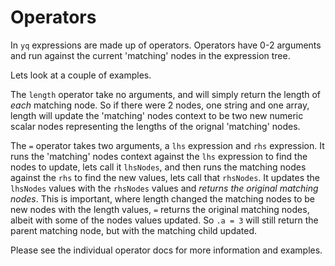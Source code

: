 # Operators

In `yq` expressions are made up of operators. Operators have 0-2 arguments and run against the current 'matching' nodes in the expression tree.

Lets look at a couple of examples.

The `length` operator take no arguments, and will simply return the length of _each_ matching node. So if there were 2 nodes, one string and one array, length will update the 'matching' nodes context to be two new numeric scalar nodes representing the lengths of the orignal 'matching' nodes.

The `=` operator takes two arguments, a `lhs` expression and `rhs` expression. It runs the 'matching' nodes context against the `lhs` expression to find the nodes to update, lets call it `lhsNodes`, and then runs the matching nodes against the `rhs` to find the new values, lets call that `rhsNodes`. It updates the `lhsNodes` values with the `rhsNodes` values and _returns the original matching nodes_. This is important, where length changed the matching nodes to be new nodes with the length values, `=` returns the original matching nodes, albeit with some of the nodes values updated. So `.a = 3` will still return the parent matching node, but with the matching child updated.

Please see the individual operator docs for more information and examples.

